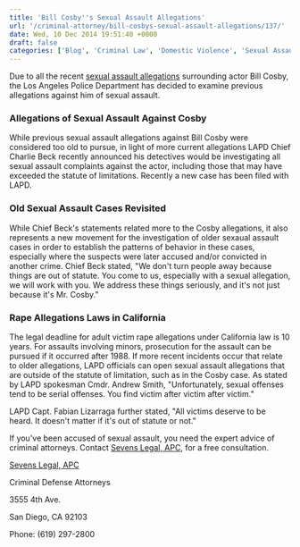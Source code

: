 ```yaml
---
title: 'Bill Cosby''s Sexual Assault Allegations'
url: '/criminal-attorney/bill-cosbys-sexual-assault-allegations/137/'
date: Wed, 10 Dec 2014 19:51:40 +0000
draft: false
categories: ['Blog', 'Criminal Law', 'Domestic Violence', 'Sexual Assault']
---
```


Due to all the recent [sexual assault allegations](https://www.sevenslegal.com/ "Sevens Legal, APC") surrounding actor Bill Cosby, the Los Angeles Police Department has decided to examine previous allegations against him of sexual assault.

### Allegations of Sexual Assault Against Cosby

While previous sexual assault allegations against Bill Cosby were considered too old to pursue, in light of more current allegations LAPD Chief Charlie Beck recently announced his detectives would be investigating all sexual assault complaints against the actor, including those that may have exceeded the statute of limitations. Recently a new case has been filed with LAPD.

### Old Sexual Assault Cases Revisited

While Chief Beck's statements related more to the Cosby allegations, it also represents a new movement for the investigation of older sexaual assault cases in order to establish the patterns of behavior in these cases, especially where the suspects were later accused and/or convicted in another crime. Chief Beck stated, "We don't turn people away because things are out of statute. You come to us, especially with a sexual allegation, we will work with you. We address these things seriously, and it's not just because it's Mr. Cosby."

### Rape Allegations Laws in California

The legal deadline for adult victim rape allegations under California law is 10 years. For assaults involving minors, prosecution for the assault can be pursued if it occurred after 1988. If more recent incidents occur that relate to older allegations, LAPD officials can open sexual assault allegations that are outside of the statute of limitation, such as in the Cosby case. As stated by LAPD spokesman Cmdr. Andrew Smith, "Unfortunately, sexual offenses tend to be serial offenses. You find victim after victim after victim."

LAPD Capt. Fabian Lizarraga further stated, "All victims deserve to be heard. It doesn't matter if it's out of statute or not."

If you've been accused of sexual assault, you need the expert advice of criminal attorneys. Contact [Sevens Legal, APC](https://www.sevenslegal.com/ "Sevens Legal, APC"), for a free consultation.

[Sevens Legal, APC](https://www.sevenslegal.com/ "Sevens Legal, APC")

Criminal Defense Attorneys

3555 4th Ave.

San Diego, CA 92103

Phone: (619) 297-2800